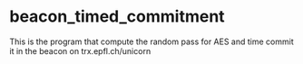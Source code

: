 # beacon_timed_commitment

This is the program that compute the random pass for AES and time commit it in the beacon on trx.epfl.ch/unicorn